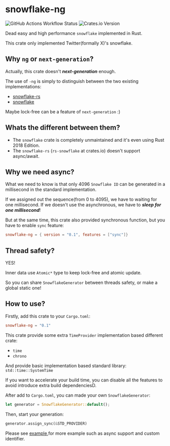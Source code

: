 # snowflake-ng

![GitHub Actions Workflow Status](https://img.shields.io/github/actions/workflow/status/Krysztal112233/snowflake-ng/ci.yml?style=for-the-badge&logo=github&link=https%3A%2F%2Fgithub.com%2FKrysztal112233%2Fsnowflake-ng)
![Crates.io Version](https://img.shields.io/crates/v/snowflake-ng?style=for-the-badge&link=https%3A%2F%2Fcrates.io%2Fcrates%2Fsnowflake-ng)

Dead easy and high performance `snowflake` implemented in Rust.

This crate only implemented Twitter(formally X)'s snowflake.

## Why `ng` or `next-generation`?

Actually, this crate doesn't **_next-generation_** enough.

The use of `-ng` is simply to distinguish between the two existing implementations:

- [snowflake-rs](https://github.com/BinChengZhao/snowflake-rs)
- [snowflake](https://crates.io/crates/snowflake)

Maybe lock-free can be a feature of `next-generation` :)

## Whats the different between them?

- The `snowflake` crate is completely unmaintained and it's even using Rust 2018 Edition.
- The `snowflake-rs` (`rs-snowflake` at crates.io) doesn't support async/await.

## Why we need async?

What we need to know is that only 4096 `Snowflake ID` can be generated in a millisecond in the standard implementation.

If we assigned out the sequence(from 0 to 4095), we have to waiting for one millisecond. If we doesn't use the asynchronous, we have to **_sleep for one millisecond_**!

But at the same time, this crate also provided synchronous function, but you have to enable `sync` feature:

```toml
snowflake-ng = { version = "0.1", features = ["sync"]}
```

## Thread safety?

YES!

Inner data use `Atomic*` type to keep lock-free and atomic update.

So you can share `SnowflakeGenerator` between threads safety, or make a global static one!

## How to use?

Firstly, add this crate to your `Cargo.toml`:

```toml
snowflake-ng = "0.1"
```

This crate provide some extra `TimeProvider` implementation based different crate:

- `time`
- `chrono`

And provide basic implementation based standard library: `std::time::SystemTime`

If you want to accelerate your build time, you can disable all the features to avoid introduce extra build dependenciesD.

After add to `Cargo.toml`, you can made your own `SnowflakeGenerator`:

```rs
let generator = SnowflakeGenerator::default();
```

Then, start your generation:

```rs
generator.assign_sync(&STD_PROVIDER)
```

Please see [example](./examples/),for more example such as async support and custom identifier.
